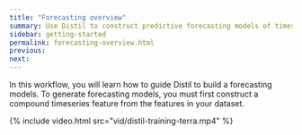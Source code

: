 ```yaml
---
title: "Forecasting overview"
summary: Use Distil to construct predictive forecasting models of timeseries data.
sidebar: getting-started
permalink: forecasting-overview.html
previous:
next:
---
```


In this workflow, you will learn how to guide Distil to build a forecasting models. To generate forecasting models, you must first construct a compound timeseries feature from the features in your dataset.

{% include video.html src="vid/distil-training-terra.mp4" %}